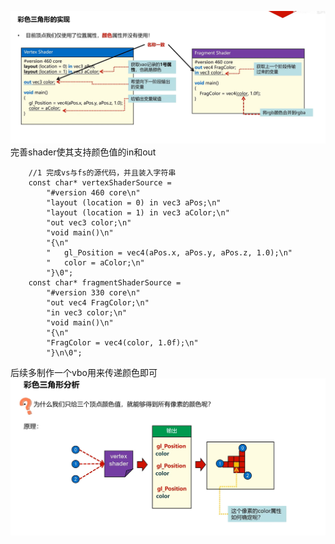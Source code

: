 ![输入图片说明](/imgs/2024-10-22/ERw4NgfAI7Pf1ioE.png)完善shader使其支持颜色值的in和out
```
    //1 完成vs与fs的源代码，并且装入字符串
    const char* vertexShaderSource =
        "#version 460 core\n"
        "layout (location = 0) in vec3 aPos;\n"
        "layout (location = 1) in vec3 aColor;\n"
        "out vec3 color;\n"
        "void main()\n"
        "{\n"
        "   gl_Position = vec4(aPos.x, aPos.y, aPos.z, 1.0);\n"
        "   color = aColor;\n"
        "}\0";
    const char* fragmentShaderSource =
        "#version 330 core\n"
        "out vec4 FragColor;\n"
        "in vec3 color;\n"
        "void main()\n"
        "{\n"
        "FragColor = vec4(color, 1.0f);\n"
        "}\n\0";
```
后续多制作一个vbo用来传递颜色即可
![输入图片说明](/imgs/2024-10-22/ZGFJWbVlkwRFrLUl.png)
<!--stackedit_data:
eyJoaXN0b3J5IjpbLTExMTE2NDQzMDBdfQ==
-->